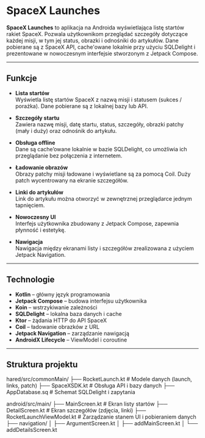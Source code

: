 # SpaceX Launches

**SpaceX Launches** to aplikacja na Androida wyświetlająca listę startów rakiet SpaceX. Pozwala użytkownikom przeglądać szczegóły dotyczące każdej misji, w tym jej status, obrazki i odnośniki do artykułów. Dane pobierane są z SpaceX API, cache'owane lokalnie przy użyciu SQLDelight i prezentowane w nowoczesnym interfejsie stworzonym z Jetpack Compose.

---

## Funkcje

- **Lista startów**  
  Wyświetla listę startów SpaceX z nazwą misji i statusem (sukces / porażka). Dane pobierane są z lokalnej bazy lub API.

- **Szczegóły startu**  
  Zawiera nazwę misji, datę startu, status, szczegóły, obrazki patchy (mały i duży) oraz odnośnik do artykułu.

- **Obsługa offline**  
  Dane są cache’owane lokalnie w bazie SQLDelight, co umożliwia ich przeglądanie bez połączenia z internetem.

- **Ładowanie obrazów**  
  Obrazy patchy misji ładowane i wyświetlane są za pomocą Coil. Duży patch wycentrowany na ekranie szczegółów.

- **Linki do artykułów**  
  Link do artykułu można otworzyć w zewnętrznej przeglądarce jednym tapnięciem.

- **Nowoczesny UI**  
  Interfejs użytkownika zbudowany z Jetpack Compose, zapewnia płynność i estetykę.

- **Nawigacja**  
  Nawigacja między ekranami listy i szczegółów zrealizowana z użyciem Jetpack Navigation.

---

## Technologie

- **Kotlin** – główny język programowania  
- **Jetpack Compose** – budowa interfejsu użytkownika  
- **Koin** – wstrzykiwanie zależności  
- **SQLDelight** – lokalna baza danych i cache  
- **Ktor** – żądania HTTP do API SpaceX  
- **Coil** – ładowanie obrazków z URL  
- **Jetpack Navigation** – zarządzanie nawigacją  
- **AndroidX Lifecycle** – ViewModel i coroutine

---

## Struktura projektu
hared/src/commonMain/
├── RocketLaunch.kt # Modele danych (launch, links, patch)
├── SpaceXSDK.kt # Obsługa API i bazy danych
├── AppDatabase.sq # Schemat SQLDelight i zapytania

android/src/main/
├── MainScreen.kt # Ekran listy startów
├── DetailScreen.kt # Ekran szczegółów (zdjęcia, linki)
├── RocketLaunchViewModel.kt # Zarządzanie stanem UI i pobieraniem danych
├── navigation/
│ ├── ArgumentScreen.kt
│ ├── addMainScreen.kt
│ └── addDetailsScreen.kt




